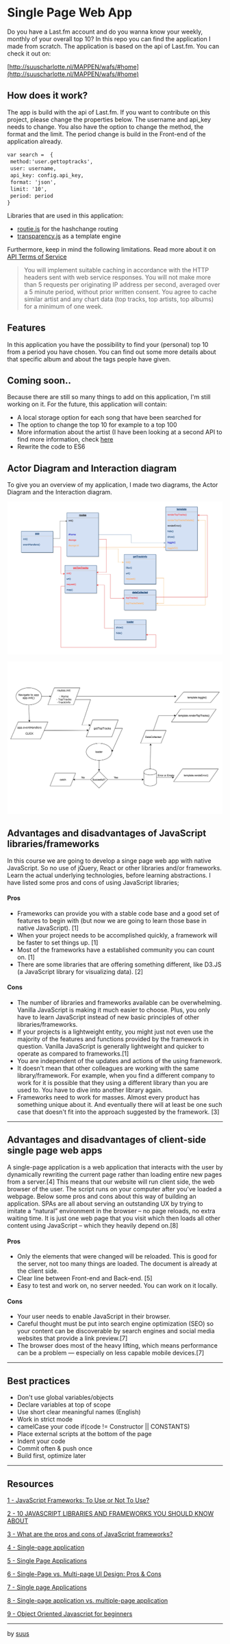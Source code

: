 # Single Page Web App
Do you have a Last.fm account and do you wanna know your weekly, monthly of your overall top 10? In this repo you can find the application I made from scratch. The application is based on the api of Last.fm. You can check it out on:

[http://suuscharlotte.nl/MAPPEN/wafs/#home](http://suuscharlotte.nl/MAPPEN/wafs/#home)

##

## How does it work?
The app is build with the api of Last.fm. If you want to contribute on this project, please change the properties below. The username and api_key needs to change. You also have the option to change the method, the format and the limit. The period change is build in the Front-end of the application already.

````
var search =  {
 method:'user.gettoptracks',
 user: username,
 api_key: config.api_key,
 format: 'json',
 limit: '10',
 period: period
}
````

Libraries that are used in this application:
- [routie.js](http://projects.jga.me/routie/) for the hashchange routing
- [transparency.js](https://github.com/leonidas/transparency) as a template engine

Furthermore, keep in mind the following limitations. Read more about it on [API Terms of Service](https://www.last.fm/api/tos)

> You will implement suitable caching in accordance with the HTTP headers sent with web service responses. You will not make more than 5 requests per originating IP address per second, averaged over a 5 minute period, without prior written consent. You agree to cache similar artist and any chart data (top tracks, top artists, top albums) for a minimum of one week.

## Features
In this application you have the possibility to find your (personal) top 10 from a period you have chosen. You can find out some more details about that specific album and about the tags people have given.

## Coming soon..
Because there are still so many things to add on this application, I'm still working on it. For the future, this application will contain:
- A local storage option for each song that have been searched for
- The option to change the top 10 for example to a top 100
- More information about the artist (I have been looking at a second API to find more information, check [here](https://musicbrainz.org/doc/Development/XML_Web_Service/Version_2)
- Rewrite the code to ES6

## Actor Diagram and Interaction diagram
To give you an overview of my application, I made two diagrams, the Actor Diagram and the Interaction diagram.

![alt text](https://github.com/s44s/wafs/blob/week2/app/static/img/actordiagram_final.jpg "Actor Diagram")

![alt text](https://github.com/s44s/wafs/blob/week2/app/static/img/interactiondiagram.jpg "Interaction Diagram")


##

## Advantages and disadvantages of JavaScript libraries/frameworks
In this course we are going to develop a singe page web app with native JavaScript. So no use of jQuery, React or other libraries and/or frameworks. Learn the actual underlying technologies, before learning abstractions. I have listed some pros and cons of using JavaScript libraries;

#### Pros
* Frameworks can provide you with a stable code base and a good set of features to begin with (but now we are going to learn those base in native JavaScript). [1]
* When your project needs to be accomplished quickly, a framework will be faster to set things up. [1]
* Most of the frameworks have a established community you can count on.  [1]
* There are some libraries that are offering something different, like D3.JS (a JavaScript library for visualizing data). [2]

#### Cons
* The number of libraries and frameworks available can be overwhelming. Vanilla JavaScript is making it much easier to choose. Plus, you only have to learn JavaScript instead of new basic principles of other libraries/frameworks.
* If your projects is a lightweight entity, you might just not even use the majority of the features and functions provided by the framework in question. Vanilla JavaScript is generally lightweight and quicker to operate as compared to frameworks.[1]
* You are independent of the updates and actions of the using framework.
* It doesn't mean that other colleagues are working with the same library/framework. For example, when you find a different company to work for it is possible that they using a different library than you are used to. You have to dive into another library again.
* Frameworks need to work for masses. Almost every product has something unique about it. And eventually there will at least be one such case that doesn't fit into the approach suggested by the framework. [3]

***

## Advantages and disadvantages of client-side single page web apps
A single-page application is a web application that interacts with the user by dynamically rewriting the current page rather than loading entire new pages from a server.[4] This means that our website will run client side, the web browser of the user. The script runs on your computer after you've loaded a webpage. Below some pros and cons about this way of building an application. SPAs are all about serving an outstanding UX by trying to imitate a “natural” environment in the browser – no page reloads, no extra waiting time. It is just one web page that you visit which then loads all other content using JavaScript – which they heavily depend on.[8]

#### Pros
* Only the elements that were changed will be reloaded. This is good for the server, not too many things are loaded. The document is already at the client side.
* Clear line between Front-end and Back-end. [5]
* Easy to test and work on, no server needed. You can work on it locally.

#### Cons
* Your user needs to enable JavaScript in their browser.
* Careful thought must be put into search engine optimization (SEO) so your content can be discoverable by search engines and social media websites that provide a link preview.[7]
* The browser does most of the heavy lifting, which means performance can be a problem — especially on less capable mobile devices.[7]

***

## Best practices
* Don't use global variables/objects
* Declare variables at top of scope
* Use short clear meaningful names (English)
* Work in strict mode
* camelCase your code if(code != Constructor || CONSTANTS)
* Place external scripts at the bottom of the page
* Indent your code
* Commit often & push once
* Build first, optimize later

***

## Resources
[1 - JavaScript Frameworks: To Use or Not To Use?](https://www.noupe.com/development/javascript-frameworks-94897.html)

[2 - 10 JAVASCRIPT LIBRARIES AND FRAMEWORKS YOU SHOULD KNOW ABOUT](https://learntocodewith.me/posts/javascript-libraries-frameworks/)

[3 - What are the pros and cons of JavaScript frameworks?](https://www.quora.com/What-are-the-pros-and-cons-of-JavaScript-frameworks)

[4 - Single-page application](https://en.wikipedia.org/wiki/Single-page_application)

[5 - Single Page Applications](https://www.oberon.nl/whitepapers/single-page-applications)

[6 - Single-Page vs. Multi-page UI Design: Pros & Cons](https://www.uxpin.com/studio/blog/single-page-vs-multi-page-ui-design-pros-cons/)

[7 - Single page Applications ](https://www.codeschool.com/beginners-guide-to-web-development/single-page-applications)

[8 - Single-page application vs. multiple-page application](https://neoteric.eu/single-page-application-vs-multiple-page-application)

[9 - Object Oriented Javascript for beginners](https://developer.mozilla.org/en-US/docs/Learn/JavaScript/Objects/Object-oriented_JS)

***

by [suus](https://github.com/s44s)
